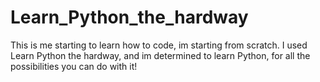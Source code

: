 # Learn_Python_the_hardway

This is me starting to learn how to code, im starting from scratch. I used Learn Python the hardway, and im determined to learn Python, 
for all the possibilities you can do with it!
